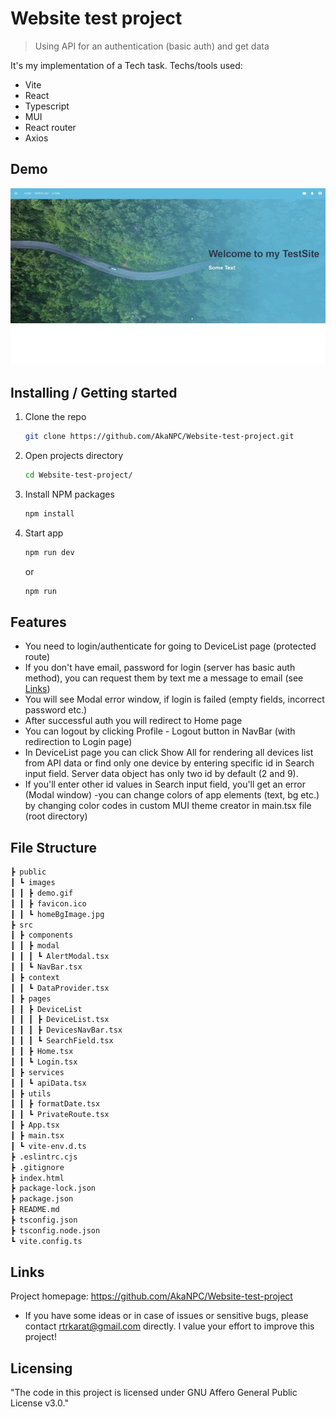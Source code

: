 # Website test project
> Using API for an authentication (basic auth) and get data

It's my implementation of a Tech task. Techs/tools used:

- Vite
- React
- Typescript
- MUI
- React router
- Axios

## Demo

![Demo gif of App](././public/images/demo.gif)


## Installing / Getting started

1. Clone the repo
   ```sh
   git clone https://github.com/AkaNPC/Website-test-project.git
   ```
2. Open projects directory
   ```sh
   cd Website-test-project/
   ```
3. Install NPM packages
   ```sh
   npm install
   ```
4. Start app
   ```sh
   npm run dev
   ```
   or
   ```sh
   npm run
   ```

## Features

- You need to login/authenticate for going to DeviceList page (protected route)
- If you don't have email, password for login (server has basic auth method), you can request them by text me a message to email (see [Links](#links))
- You will see Modal error window, if login is failed (empty fields, incorrect password etc.)
- After successful auth you will redirect to Home page
- You can logout by clicking Profile - Logout button in NavBar (with redirection to Login page)
- In DeviceList page you can click Show All for rendering all devices list from API data or find only one device by entering specific id in Search input field. Server data object has only two id by default (2 and 9).
- If you'll enter other id values in Search input field, you'll get an error (Modal window)
-you can change colors of app elements (text, bg etc.) by changing color codes in custom MUI theme creator in main.tsx file (root directory)

## File Structure

 ```sh
 ┣ public
 ┃ ┗ images
 ┃ ┃ ┣ demo.gif
 ┃ ┃ ┣ favicon.ico
 ┃ ┃ ┗ homeBgImage.jpg
 ┣ src
 ┃ ┣ components
 ┃ ┃ ┣ modal
 ┃ ┃ ┃ ┗ AlertModal.tsx
 ┃ ┃ ┗ NavBar.tsx
 ┃ ┣ context
 ┃ ┃ ┗ DataProvider.tsx
 ┃ ┣ pages
 ┃ ┃ ┣ DeviceList
 ┃ ┃ ┃ ┣ DeviceList.tsx
 ┃ ┃ ┃ ┣ DevicesNavBar.tsx
 ┃ ┃ ┃ ┗ SearchField.tsx
 ┃ ┃ ┣ Home.tsx
 ┃ ┃ ┗ Login.tsx
 ┃ ┣ services
 ┃ ┃ ┗ apiData.tsx
 ┃ ┣ utils
 ┃ ┃ ┣ formatDate.tsx
 ┃ ┃ ┗ PrivateRoute.tsx
 ┃ ┣ App.tsx
 ┃ ┣ main.tsx
 ┃ ┗ vite-env.d.ts
 ┣ .eslintrc.cjs
 ┣ .gitignore
 ┣ index.html
 ┣ package-lock.json
 ┣ package.json
 ┣ README.md
 ┣ tsconfig.json
 ┣ tsconfig.node.json
 ┗ vite.config.ts
   ```

## Links

Project homepage: https://github.com/AkaNPC/Website-test-project
  - If you have some ideas or in case of issues or sensitive bugs, please contact
    rtrkarat@gmail.com directly. I value your effort
    to improve this project!

## Licensing

"The code in this project is licensed under GNU Affero General Public License v3.0."
